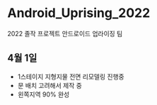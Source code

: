 # Android_Uprising_2022
2022 졸작 프로젝트 안드로이드 업라이징 팀

## 4월 1일
- 1스테이지 지형지물 전면 리모델링 진행중
- 문 배치 고려해서 제작 중
- 왼쪽지역 90% 완성
